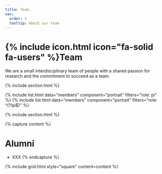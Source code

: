 ```yaml
---
title: Team
nav:
  order: 3
  tooltip: About our team
---
```


# {% include icon.html icon="fa-solid fa-users" %}Team

We are a small interdisciplinary team of people with a shared passion for research and the commitment to succeed as a team.

{% include section.html %}

{% include list.html data="members" component="portrait" filters="role: pi" %}
{% include list.html data="members" component="portrait" filters="role: ^(?!pi$)" %}

{% include section.html %}

{% capture content %}

# Alumni

- XXX
{% endcapture %}

{% include grid.html style="square" content=content %}
